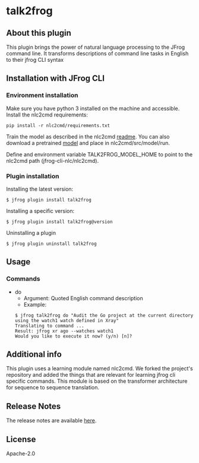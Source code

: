 # talk2frog

## About this plugin
This plugin brings the power of natural language processing to the JFrog command line. It transforms descriptions of command line tasks in English to their jfrog CLI syntax

## Installation with JFrog CLI
### Environment installation
Make sure you have python 3 installed on the machine and accessible. Install the nlc2cmd requirements:

`pip install -r nlc2cmd/requirements.txt`

Train the model as described in the nlc2cmd [readme](https://github.com/cohmoti/Magnum-NLC2CMD/blob/feature/jfrog-cli/README.md). You can also download a pretrained [model](https://drive.google.com/file/d/1P-59TwoBIWc-nNvCbEgudc4ZSZ4HrTvN/view?usp=sharing) and place in nlc2cmd/src/model/run.

Define and environment variable TALK2FROG_MODEL_HOME to point to the nlc2cmd path (jfrog-cli-nlc/nlc2cmd).

### Plugin installation
Installing the latest version:

`$ jfrog plugin install talk2frog`

Installing a specific version:

`$ jfrog plugin install talk2frog@version`

Uninstalling a plugin

`$ jfrog plugin uninstall talk2frog`

## Usage
### Commands
* do
    - Argument:
        Quoted English command description
    - Example:
    ```
  $ jfrog talk2frog do "Audit the Go project at the current directory using the watch1 watch defined in Xray"
  Translating to command ...
  Result: jfrog xr ago --watches watch1
  Would you like to execute it now? (y/n) [n]?

  ```

## Additional info
This plugin uses a learning module named nlc2cmd. We forked the project's repository and added the things that are relevant for learning jfrog cli specific commands. This module is based on the transformer architecture for sequence to sequence translation. 

## Release Notes
The release notes are available [here](RELEASE.md).

## License
Apache-2.0
